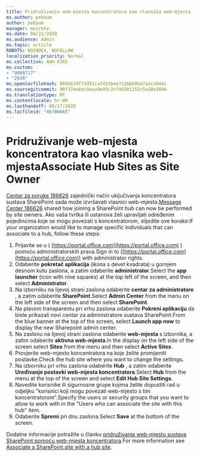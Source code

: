 ```yaml
---
title: Pridruživanje web-mjesta koncentratora kao vlasnika web-mjesta
ms.author: pebaum
author: pebaum
manager: mnirkhe
ms.date: 04/21/2020
ms.audience: Admin
ms.topic: article
ROBOTS: NOINDEX, NOFOLLOW
localization_priority: Normal
ms.collection: Adm_O365
ms.custom:
- "9000717"
- "2638"
ms.openlocfilehash: 8866629f73d31cafd33bee712bbb9ba7adce844c
ms.sourcegitcommit: 90f37eebec9aaa9e49c2cf4d201152c5e20e384b
ms.translationtype: MT
ms.contentlocale: hr-HR
ms.lasthandoff: 08/17/2020
ms.locfileid: "46786665"
---
```

# <a name="associate-hub-sites-as-site-owner"></a><span data-ttu-id="6383e-102">Pridruživanje web-mjesta koncentratora kao vlasnika web-mjesta</span><span class="sxs-lookup"><span data-stu-id="6383e-102">Associate Hub Sites as Site Owner</span></span>

<span data-ttu-id="6383e-103">[Centar za poruke 186626](https://admin.microsoft.com/Adminportal/Home?source=applauncher#/MessageCenter?id=MC186626) zajednički način uključivanja koncentratora sustava SharePoint sada može izvršavati vlasnici web-mjesta.</span><span class="sxs-lookup"><span data-stu-id="6383e-103">[Message Center 186626](https://admin.microsoft.com/Adminportal/Home?source=applauncher#/MessageCenter?id=MC186626) shared how joining a SharePoint hub can now be performed by site owners.</span></span> <span data-ttu-id="6383e-104">Ako vaša tvrtka ili ustanova želi upravljati određenim pojedincima koje se mogu povezati s koncentratorom, slijedite ove korake:</span><span class="sxs-lookup"><span data-stu-id="6383e-104">If your organization would like to manage specific individuals that can associate to a hub, follow these steps:</span></span> 

1. <span data-ttu-id="6383e-105">Prijavite se u ( [https://portal.office.com](https://portal.office.com) ) pomoću administratorskih prava.</span><span class="sxs-lookup"><span data-stu-id="6383e-105">Sign in to ([https://portal.office.com](https://portal.office.com)) with administrator rights.</span></span>
2. <span data-ttu-id="6383e-106">Odaberite **pokretač aplikacija** (ikona s devet kvadrata) u gornjem desnom kutu zaslona, a zatim odaberite **administrator**.</span><span class="sxs-lookup"><span data-stu-id="6383e-106">Select the **app launcher** (icon with nine squares) at the top left of the screen, and then select **Administrator**.</span></span>
3. <span data-ttu-id="6383e-107">Na izborniku na lijevoj strani zaslona odaberite **centar za administratore** , a zatim odaberite **SharePoint**.</span><span class="sxs-lookup"><span data-stu-id="6383e-107">Select **Admin Center** from the menu on the left side of the screen and then select **SharePoint**.</span></span>
4. <span data-ttu-id="6383e-108">Na plavom transparentu pri vrhu zaslona odaberite **Pokreni aplikaciju** da biste prikazali novi centar za administratore sustava SharePoint.</span><span class="sxs-lookup"><span data-stu-id="6383e-108">From the blue banner at the top of the screen, select **Launch app now** to display the new Sharepoint admin center.</span></span>
5. <span data-ttu-id="6383e-109">Na zaslonu na lijevoj strani zaslona odaberite **web-mjesta** s izbornika, a zatim odaberite **aktivna web-mjesta**.</span><span class="sxs-lookup"><span data-stu-id="6383e-109">In the display on the left side of the screen select **Sites** from the menu and then select **Active Sites**.</span></span>
6. <span data-ttu-id="6383e-110">Provjerite web-mjesto koncentratora na koje želite promijeniti postavke.</span><span class="sxs-lookup"><span data-stu-id="6383e-110">Check the hub site where you want to change the settings.</span></span>
7. <span data-ttu-id="6383e-111">Na izborniku pri vrhu zaslona odaberite **Hub** , a zatim odaberite **Uređivanje postavki web-mjesta koncentratora**.</span><span class="sxs-lookup"><span data-stu-id="6383e-111">Select **Hub** from the menu at the top of the screen and select **Edit Hub Site Settings**.</span></span>
8. <span data-ttu-id="6383e-112">Navedite korisnike ili sigurnosne grupe kojima želite dopustiti rad u odjeljku "korisnici koji mogu povezati web-mjesto s tim koncentratorom".</span><span class="sxs-lookup"><span data-stu-id="6383e-112">Specify the users or security groups that you want to allow to work with in the "Users who can associate the site with this hub" item.</span></span>
9. <span data-ttu-id="6383e-113">Odaberite **Spremi** pri dnu zaslona.</span><span class="sxs-lookup"><span data-stu-id="6383e-113">Select **Save** at the bottom of the screen.</span></span>

<span data-ttu-id="6383e-114">Dodatne informacije potražite u članku [pridruživanje web-mjestu sustava SharePoint pomoću web-mjesta koncentratora](https://support.office.com/article/associate-a-sharepoint-site-with-a-hub-site-ae0009fd-af04-4d3d-917d-88edb43efc05).</span><span class="sxs-lookup"><span data-stu-id="6383e-114">For more information see [Associate a SharePoint site with a hub site](https://support.office.com/article/associate-a-sharepoint-site-with-a-hub-site-ae0009fd-af04-4d3d-917d-88edb43efc05).</span></span> 